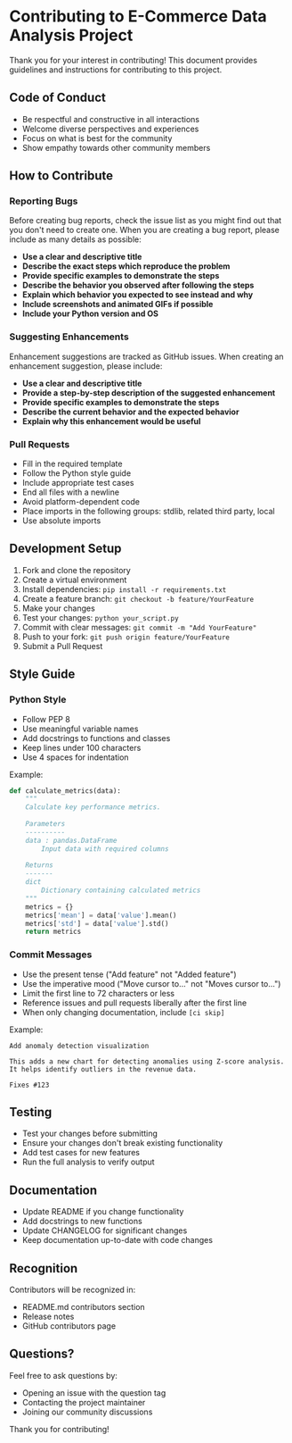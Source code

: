 # Contributing to E-Commerce Data Analysis Project

Thank you for your interest in contributing! This document provides guidelines and instructions for contributing to this project.

## Code of Conduct

- Be respectful and constructive in all interactions
- Welcome diverse perspectives and experiences
- Focus on what is best for the community
- Show empathy towards other community members

## How to Contribute

### Reporting Bugs

Before creating bug reports, check the issue list as you might find out that you don't need to create one. When you are creating a bug report, please include as many details as possible:

- **Use a clear and descriptive title**
- **Describe the exact steps which reproduce the problem**
- **Provide specific examples to demonstrate the steps**
- **Describe the behavior you observed after following the steps**
- **Explain which behavior you expected to see instead and why**
- **Include screenshots and animated GIFs if possible**
- **Include your Python version and OS**

### Suggesting Enhancements

Enhancement suggestions are tracked as GitHub issues. When creating an enhancement suggestion, please include:

- **Use a clear and descriptive title**
- **Provide a step-by-step description of the suggested enhancement**
- **Provide specific examples to demonstrate the steps**
- **Describe the current behavior and the expected behavior**
- **Explain why this enhancement would be useful**

### Pull Requests

- Fill in the required template
- Follow the Python style guide
- Include appropriate test cases
- End all files with a newline
- Avoid platform-dependent code
- Place imports in the following groups: stdlib, related third party, local
- Use absolute imports

## Development Setup

1. Fork and clone the repository
2. Create a virtual environment
3. Install dependencies: `pip install -r requirements.txt`
4. Create a feature branch: `git checkout -b feature/YourFeature`
5. Make your changes
6. Test your changes: `python your_script.py`
7. Commit with clear messages: `git commit -m "Add YourFeature"`
8. Push to your fork: `git push origin feature/YourFeature`
9. Submit a Pull Request

## Style Guide

### Python Style

- Follow PEP 8
- Use meaningful variable names
- Add docstrings to functions and classes
- Keep lines under 100 characters
- Use 4 spaces for indentation

Example:
```python
def calculate_metrics(data):
    """
    Calculate key performance metrics.
    
    Parameters
    ----------
    data : pandas.DataFrame
        Input data with required columns
        
    Returns
    -------
    dict
        Dictionary containing calculated metrics
    """
    metrics = {}
    metrics['mean'] = data['value'].mean()
    metrics['std'] = data['value'].std()
    return metrics
```

### Commit Messages

- Use the present tense ("Add feature" not "Added feature")
- Use the imperative mood ("Move cursor to..." not "Moves cursor to...")
- Limit the first line to 72 characters or less
- Reference issues and pull requests liberally after the first line
- When only changing documentation, include `[ci skip]`

Example:
```
Add anomaly detection visualization

This adds a new chart for detecting anomalies using Z-score analysis.
It helps identify outliers in the revenue data.

Fixes #123
```

## Testing

- Test your changes before submitting
- Ensure your changes don't break existing functionality
- Add test cases for new features
- Run the full analysis to verify output

## Documentation

- Update README if you change functionality
- Add docstrings to new functions
- Update CHANGELOG for significant changes
- Keep documentation up-to-date with code changes

## Recognition

Contributors will be recognized in:
- README.md contributors section
- Release notes
- GitHub contributors page

## Questions?

Feel free to ask questions by:
- Opening an issue with the question tag
- Contacting the project maintainer
- Joining our community discussions

Thank you for contributing!
